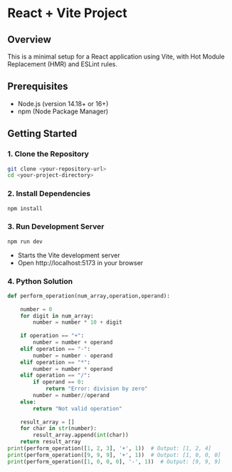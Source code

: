 # React + Vite Project

## Overview

This is a minimal setup for a React application using Vite, with Hot Module Replacement (HMR) and ESLint rules.

## Prerequisites

- Node.js (version 14.18+ or 16+)
- npm (Node Package Manager)

## Getting Started

### 1. Clone the Repository

```bash
git clone <your-repository-url>
cd <your-project-directory>
```

### 2. Install Dependencies

```bash
npm install
```

### 3. Run Development Server

```bash
npm run dev
```

- Starts the Vite development server
- Open http://localhost:5173 in your browser

### 4. Python Solution
```py
def perform_operation(num_array,operation,operand):
    
    number = 0
    for digit in num_array:
        number = number * 10 + digit
    
    if operation == "+":
        number = number + operand
    elif operation == "-":
        number = number - operand
    elif operation == "*":
        number = number * operand
    elif operation == "/":
        if operand == 0:
            return "Error: division by zero"
        number = number//operand
    else:
        return "Not valid operation"
    
    result_array = []
    for char in str(number):
        result_array.append(int(char))
    return result_array
print(perform_operation([1, 2, 3], '+', 1))  # Output: [1, 2, 4]
print(perform_operation([9, 9, 9], '+', 1))  # Output: [1, 0, 0, 0]
print(perform_operation([1, 0, 0, 0], '-', 1))  # Output: [9, 9, 9]
```

